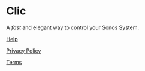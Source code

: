 # Clic

A *fast* and elegant way to control your Sonos System.

[Help](https://clic.dance/pages/help)

[Privacy Policy](https://clic.dance/pages/privacy_policy)

[Terms](https://clic.dance/pages/terms)
